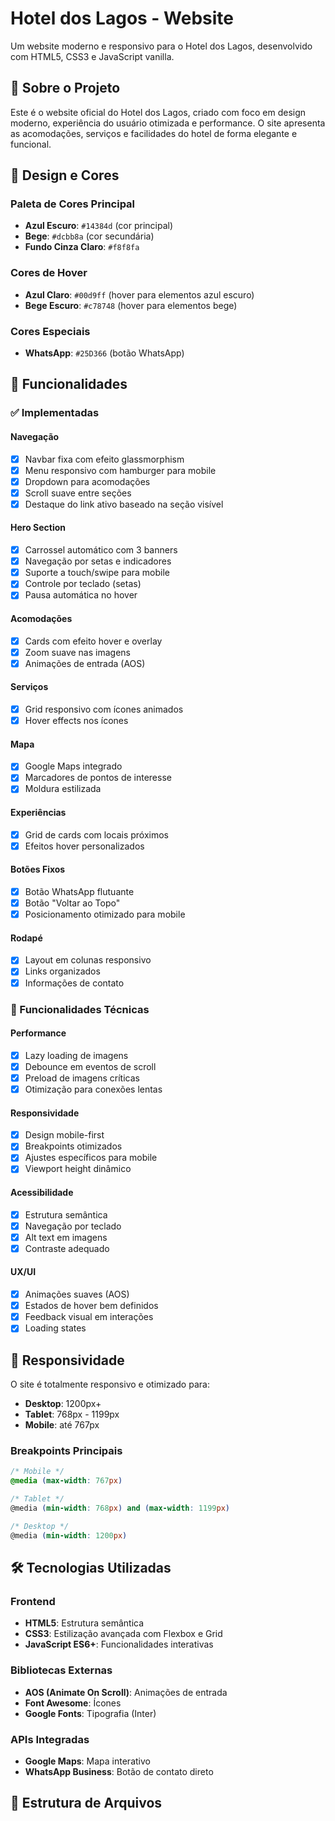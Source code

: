 # Hotel dos Lagos - Website

Um website moderno e responsivo para o Hotel dos Lagos, desenvolvido com HTML5, CSS3 e JavaScript vanilla.

## 🏨 Sobre o Projeto

Este é o website oficial do Hotel dos Lagos, criado com foco em design moderno, experiência do usuário otimizada e performance. O site apresenta as acomodações, serviços e facilidades do hotel de forma elegante e funcional.

## 🎨 Design e Cores

### Paleta de Cores Principal
- **Azul Escuro**: `#14384d` (cor principal)
- **Bege**: `#dcbb8a` (cor secundária)
- **Fundo Cinza Claro**: `#f8f8fa`

### Cores de Hover
- **Azul Claro**: `#00d9ff` (hover para elementos azul escuro)
- **Bege Escuro**: `#c78748` (hover para elementos bege)

### Cores Especiais
- **WhatsApp**: `#25D366` (botão WhatsApp)

## 🚀 Funcionalidades

### ✅ Implementadas

#### Navegação
- [x] Navbar fixa com efeito glassmorphism
- [x] Menu responsivo com hamburger para mobile
- [x] Dropdown para acomodações
- [x] Scroll suave entre seções
- [x] Destaque do link ativo baseado na seção visível

#### Hero Section
- [x] Carrossel automático com 3 banners
- [x] Navegação por setas e indicadores
- [x] Suporte a touch/swipe para mobile
- [x] Controle por teclado (setas)
- [x] Pausa automática no hover

#### Acomodações
- [x] Cards com efeito hover e overlay
- [x] Zoom suave nas imagens
- [x] Animações de entrada (AOS)

#### Serviços
- [x] Grid responsivo com ícones animados
- [x] Hover effects nos ícones

#### Mapa
- [x] Google Maps integrado
- [x] Marcadores de pontos de interesse
- [x] Moldura estilizada

#### Experiências
- [x] Grid de cards com locais próximos
- [x] Efeitos hover personalizados

#### Botões Fixos
- [x] Botão WhatsApp flutuante
- [x] Botão "Voltar ao Topo"
- [x] Posicionamento otimizado para mobile

#### Rodapé
- [x] Layout em colunas responsivo
- [x] Links organizados
- [x] Informações de contato

### 🔧 Funcionalidades Técnicas

#### Performance
- [x] Lazy loading de imagens
- [x] Debounce em eventos de scroll
- [x] Preload de imagens críticas
- [x] Otimização para conexões lentas

#### Responsividade
- [x] Design mobile-first
- [x] Breakpoints otimizados
- [x] Ajustes específicos para mobile
- [x] Viewport height dinâmico

#### Acessibilidade
- [x] Estrutura semântica
- [x] Navegação por teclado
- [x] Alt text em imagens
- [x] Contraste adequado

#### UX/UI
- [x] Animações suaves (AOS)
- [x] Estados de hover bem definidos
- [x] Feedback visual em interações
- [x] Loading states

## 📱 Responsividade

O site é totalmente responsivo e otimizado para:

- **Desktop**: 1200px+
- **Tablet**: 768px - 1199px
- **Mobile**: até 767px

### Breakpoints Principais
```css
/* Mobile */
@media (max-width: 767px)

/* Tablet */
@media (min-width: 768px) and (max-width: 1199px)

/* Desktop */
@media (min-width: 1200px)
```

## 🛠️ Tecnologias Utilizadas

### Frontend
- **HTML5**: Estrutura semântica
- **CSS3**: Estilização avançada com Flexbox e Grid
- **JavaScript ES6+**: Funcionalidades interativas

### Bibliotecas Externas
- **AOS (Animate On Scroll)**: Animações de entrada
- **Font Awesome**: Ícones
- **Google Fonts**: Tipografia (Inter)

### APIs Integradas
- **Google Maps**: Mapa interativo
- **WhatsApp Business**: Botão de contato direto

## 📂 Estrutura de Arquivos